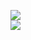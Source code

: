 [![](https://img.shields.io/badge/Made%20With-Github%20Spray-lightgrey.svg?style=for-the-badge&logo=github)](https://github.com/Annihil/github-spray#7064)  
[![](https://i.imgur.com/2DrTn0Z.gif)](https://github.com/Annihil/github-spray)